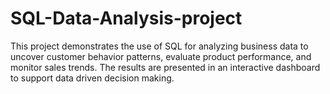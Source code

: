 # SQL-Data-Analysis-project
This project demonstrates the use of SQL for analyzing business data to uncover customer behavior patterns, evaluate product performance, and monitor sales trends. The results are presented in an interactive dashboard to support data driven decision making. 
